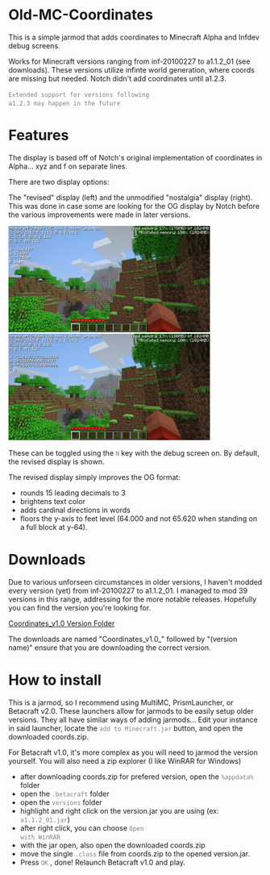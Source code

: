 # Old-MC-Coordinates

This is a simple jarmod that adds coordinates to Minecraft Alpha and Infdev debug screens.

Works for Minecraft versions ranging from inf-20100227 to a1.1.2_01 (see downloads). These versions utilize infinte world generation, where coords are missing but needed. Notch didn't add coordinates until a1.2.3.

<code style="color : gray">Extended support for versions following a1.2.3 may happen in the future</code>

# Features

The display is based off of Notch's original implementation of coordinates in Alpha... xyz and f on separate lines.

There are two display options: 

The "revised" display (left) and the unmodified "nostalgia" display (right). 
This was done in case some are looking for the OG display by Notch before the various improvements were made in later versions. 

<img src="https://github.com/Skellz64/Old-MC-Coordinates/blob/main/revised_display.png" width="400" height="211"> <img src="https://github.com/Skellz64/Old-MC-Coordinates/blob/main/nostalgia_display.png" width="400" height="211">

These can be toggled using the <code style="color : gray">N</code> key with the debug screen on. By default, the revised display is shown.

The revised display simply improves the OG format: 

- rounds 15 leading decimals to 3
- brightens text color
- adds cardinal directions in words
- floors the y-axis to feet level (64.000 and not 65.620 when standing on a full block at y-64).

# Downloads

Due to various unforseen circumstances in older versions, I haven't modded every version (yet) from inf-20100227 to a1.1.2_01. I managed to mod 39 versions in this range, addressing for the more notable releases. Hopefully you can find the version you're looking for. 

[Coordinates_v1.0 Version Folder](https://github.com/Skellz64/Old-MC-Coordinates/tree/main/Coordinates_v1.0)

The downloads are named "Coordinates_v1.0_" followed by "(version name)" ensure that you are downloading the correct version.

# How to install

This is a jarmod, so I recommend using MultiMC, PrismLauncher, or Betacraft v2.0. These launchers allow for jarmods to be easily setup older versions. They all have similar ways of adding jarmods... Edit your instance in said launcher, locate the <code style="color : gray">add to Minecraft.jar</code> button, and open the downloaded coords.zip.

For Betacraft v1.0, it's more complex as you will need to jarmod the version yourself. You will also need a zip explorer (I like WinRAR for Windows)

- after downloading coords.zip for prefered version, open the <code style="color : gray">%appdata%</code> folder
- open the <code style="color : gray">.betacraft</code> folder
- open the <code style="color : gray">versions</code> folder
- highlight and right click on the version.jar you are using (ex: <code style="color : gray">a1.1.2_01.jar</code>)
- after right click, you can choose <code style="color : gray">Open with WinRAR</code>
- with the jar open, also open the downloaded coords.zip
- move the single <code style="color : gray">.class</code> file from coords.zip to the opened version.jar.
- Press <code style="color : gray">OK</code> , done! Relaunch Betacraft v1.0 and play.
